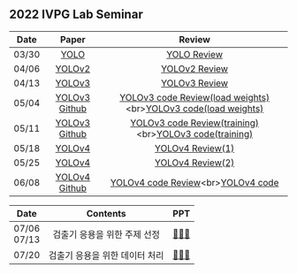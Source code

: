 ## 2022 IVPG Lab Seminar

|Date|Paper|Review|
|:--:|:--:|:--:|
|03/30|[YOLO](https://pjreddie.com/media/files/papers/yolo_1.pdf)|[YOLO Review](https://github.com/yunjeong-chang/2022_IVPGLab_PaperReview/blob/main/PaperReview/YOLO(03.30).pdf)|
|04/06|[YOLOv2](https://pjreddie.com/media/files/papers/YOLO9000.pdf)|[YOLOv2 Review](https://github.com/yunjeong-chang/2022_IVPGLab_PaperReview/blob/main/PaperReview/YOLOv2(04.06).pdf)|
|04/13|[YOLOv3](https://pjreddie.com/media/files/papers/YOLOv3.pdf)|[YOLOv3 Review](https://github.com/yunjeong-chang/2022_PaperReview/blob/main/PaperReview/YOLOv3(04.13).pdf)|
|05/04|[YOLOv3 Github](https://github.com/pythonlessons/TensorFlow-2.x-YOLOv3)|[YOLOv3 code Review(load weights)](https://github.com/yunjeong-chang/2022_PaperReview/blob/main/PaperReview/YOLOv3_code(05.04).pdf)<br>[YOLOv3 code(load weights)](https://github.com/yunjeong-chang/2022_PaperReview/blob/main/code/YOLOv3(0504).ipynb)|
|05/11|[YOLOv3 Github](https://github.com/pythonlessons/TensorFlow-2.x-YOLOv3)|[YOLOv3 code Review(training)](https://github.com/yunjeong-chang/2022_IVPG_Lab_Seminar/blob/main/PaperReview/YOLOv3_code(05.11).pdf)<br>[YOLOv3 code(training)](https://github.com/yunjeong-chang/2022_IVPG_Lab_Seminar/blob/main/code/YOLOv3_training(0511).ipynb)|
|05/18|[YOLOv4](https://arxiv.org/pdf/2004.10934.pdf)|[YOLOv4 Review(1)](https://github.com/yunjeong-chang/2022_IVPG_Lab_Seminar/blob/main/PaperReview/YOLOv4(05.18).pdf)|
|05/25|[YOLOv4](https://arxiv.org/pdf/2004.10934.pdf)|[YOLOv4 Review(2)](https://github.com/yunjeong-chang/2022_IVPG_Lab_Seminar/blob/main/PaperReview/YOLOv4(05.25).pdf)|
|06/08|[YOLOv4 Github](https://github.com/pythonlessons/TensorFlow-2.x-YOLOv3)|[YOLOv4 code Review](https://github.com/yunjeong-chang/2022_IVPG_Lab_Seminar/blob/main/PaperReview/YOLOv4(06.05).pdf)<br>[YOLOv4 code](https://github.com/yunjeong-chang/2022_IVPG_Lab_Seminar/blob/main/code/YOLOv4(0601).ipynb)|

|Date|Contents|PPT|
|:--:|:--:|:--:|
|07/06<br>07/13|검출기 응용을 위한 주제 선정|[👩🏻‍🏫](https://github.com/yunjeong-chang/2022_IVPG_Lab_Seminar/blob/main/Parking%20Slot%20Detection/07.13_YOLOv4_%E1%84%8C%E1%85%AE%E1%84%8C%E1%85%A6%E1%84%89%E1%85%A5%E1%86%AB%E1%84%8C%E1%85%A5%E1%86%BC.pdf)|
|07/20|검출기 응용을 위한 데이터 처리|[👩🏻‍🏫](https://github.com/yunjeong-chang/2022_IVPG_Lab_Seminar/blob/main/Parking%20Slot%20Detection/07.20_%E1%84%80%E1%85%A5%E1%86%B7%E1%84%8E%E1%85%AE%E1%86%AF%E1%84%80%E1%85%B5%E1%84%8B%E1%85%B3%E1%86%BC%E1%84%8B%E1%85%AD%E1%86%BC_1%E1%84%8E%E1%85%A1%E1%84%89%E1%85%B5%E1%84%83%E1%85%A9.pdf)|

